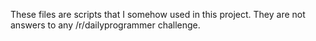 These files are scripts that I somehow used in this project.
They are not answers to any /r/dailyprogrammer challenge.
